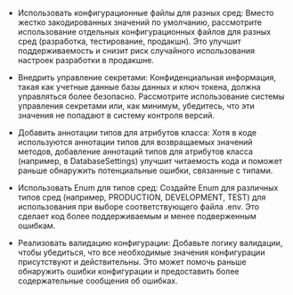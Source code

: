 - Использовать конфигурационные файлы для разных сред: Вместо жестко закодированных значений по умолчанию, рассмотрите использование отдельных конфигурационных файлов для разных сред (разработка, тестирование, продакшн). Это улучшит поддерживаемость и снизит риск случайного использования настроек разработки в продакшне.

- Внедрить управление секретами: Конфиденциальная информация, такая как учетные данные базы данных и ключ токена, должна управляться более безопасно. Рассмотрите использование системы управления секретами или, как минимум, убедитесь, что эти значения не попадают в систему контроля версий.

- Добавить аннотации типов для атрибутов класса: Хотя в коде используются аннотации типов для возвращаемых значений методов, добавление аннотаций типов для атрибутов класса (например, в DatabaseSettings) улучшит читаемость кода и поможет раньше обнаружить потенциальные ошибки, связанные с типами.

- Использовать Enum для типов сред: Создайте Enum для различных типов сред (например, PRODUCTION, DEVELOPMENT, TEST) для использования при выборе соответствующего файла .env. Это сделает код более поддерживаемым и менее подверженным ошибкам.

- Реализовать валидацию конфигурации: Добавьте логику валидации, чтобы убедиться, что все необходимые значения конфигурации присутствуют и действительны. Это может помочь раньше обнаружить ошибки конфигурации и предоставить более содержательные сообщения об ошибках.